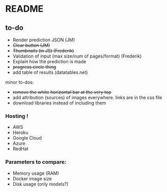 # README


## to-do

- Render prediction JSON (JM)
- ~~Clear button (JM)~~ 
- ~~Thumbnails (in JS) (Frederik)~~
- Validation of input (max size/num of pages/format) (Frederik)
- Explain how the prediction is made
- ~~progress circle thing~~
- add table of results (datatables.net)


minor to-dos:
- ~~remove the white horizontal bar at the very top~~
- add attribution (sources) of images everywhere. links are in the css file
- download libraries instead of including them

### Hosting !
- AWS
- Heroku
- Google Cloud
- Azure
- RedHat

### Parameters to compare:
- Memory usage (RAM)
- Docker image size
- Disk usage (only models?)
